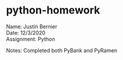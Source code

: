 # python-homework

Name: Justin Bernier  
Date: 12/3/2020  
Assignment: Python  

Notes: Completed both PyBank and PyRamen
